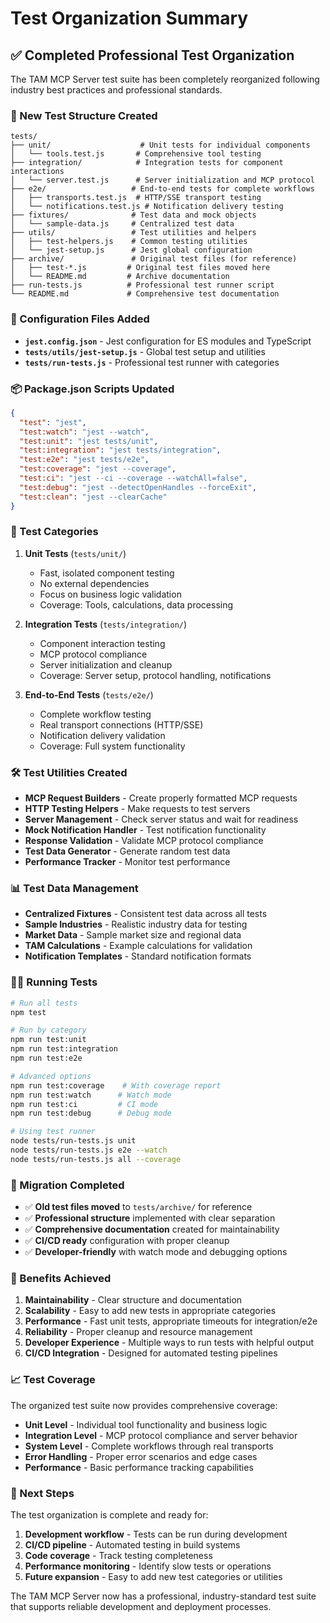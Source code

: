 # Test Organization Summary

## ✅ Completed Professional Test Organization

The TAM MCP Server test suite has been completely reorganized following industry best practices and professional standards.

### 📁 New Test Structure Created

```
tests/
├── unit/                    # Unit tests for individual components
│   └── tools.test.js       # Comprehensive tool testing
├── integration/            # Integration tests for component interactions
│   └── server.test.js      # Server initialization and MCP protocol
├── e2e/                   # End-to-end tests for complete workflows
│   ├── transports.test.js  # HTTP/SSE transport testing
│   └── notifications.test.js # Notification delivery testing
├── fixtures/              # Test data and mock objects
│   └── sample-data.js     # Centralized test data
├── utils/                 # Test utilities and helpers
│   ├── test-helpers.js    # Common testing utilities
│   └── jest-setup.js      # Jest global configuration
├── archive/               # Original test files (for reference)
│   ├── test-*.js         # Original test files moved here
│   └── README.md         # Archive documentation
├── run-tests.js          # Professional test runner script
└── README.md             # Comprehensive test documentation
```

### 🔧 Configuration Files Added

- **`jest.config.json`** - Jest configuration for ES modules and TypeScript
- **`tests/utils/jest-setup.js`** - Global test setup and utilities
- **`tests/run-tests.js`** - Professional test runner with categories

### 📦 Package.json Scripts Updated

```json
{
  "test": "jest",
  "test:watch": "jest --watch",
  "test:unit": "jest tests/unit",
  "test:integration": "jest tests/integration",
  "test:e2e": "jest tests/e2e",
  "test:coverage": "jest --coverage",
  "test:ci": "jest --ci --coverage --watchAll=false",
  "test:debug": "jest --detectOpenHandles --forceExit",
  "test:clean": "jest --clearCache"
}
```

### 🧪 Test Categories

1. **Unit Tests** (`tests/unit/`)
   - Fast, isolated component testing
   - No external dependencies
   - Focus on business logic validation
   - Coverage: Tools, calculations, data processing

2. **Integration Tests** (`tests/integration/`)
   - Component interaction testing
   - MCP protocol compliance
   - Server initialization and cleanup
   - Coverage: Server setup, protocol handling, notifications

3. **End-to-End Tests** (`tests/e2e/`)
   - Complete workflow testing
   - Real transport connections (HTTP/SSE)
   - Notification delivery validation
   - Coverage: Full system functionality

### 🛠 Test Utilities Created

- **MCP Request Builders** - Create properly formatted MCP requests
- **HTTP Testing Helpers** - Make requests to test servers
- **Server Management** - Check server status and wait for readiness
- **Mock Notification Handler** - Test notification functionality
- **Response Validation** - Validate MCP protocol compliance
- **Test Data Generator** - Generate random test data
- **Performance Tracker** - Monitor test performance

### 📊 Test Data Management

- **Centralized Fixtures** - Consistent test data across all tests
- **Sample Industries** - Realistic industry data for testing
- **Market Data** - Sample market size and regional data
- **TAM Calculations** - Example calculations for validation
- **Notification Templates** - Standard notification formats

### 🏃‍♂️ Running Tests

```bash
# Run all tests
npm test

# Run by category
npm run test:unit
npm run test:integration
npm run test:e2e

# Advanced options
npm run test:coverage    # With coverage report
npm run test:watch      # Watch mode
npm run test:ci         # CI mode
npm run test:debug      # Debug mode

# Using test runner
node tests/run-tests.js unit
node tests/run-tests.js e2e --watch
node tests/run-tests.js all --coverage
```

### 🔄 Migration Completed

- ✅ **Old test files moved** to `tests/archive/` for reference
- ✅ **Professional structure** implemented with clear separation
- ✅ **Comprehensive documentation** created for maintainability
- ✅ **CI/CD ready** configuration with proper cleanup
- ✅ **Developer-friendly** with watch mode and debugging options

### 🎯 Benefits Achieved

1. **Maintainability** - Clear structure and documentation
2. **Scalability** - Easy to add new tests in appropriate categories
3. **Performance** - Fast unit tests, appropriate timeouts for integration/e2e
4. **Reliability** - Proper cleanup and resource management
5. **Developer Experience** - Multiple ways to run tests with helpful output
6. **CI/CD Integration** - Designed for automated testing pipelines

### 📈 Test Coverage

The organized test suite now provides comprehensive coverage:

- **Unit Level** - Individual tool functionality and business logic
- **Integration Level** - MCP protocol compliance and server behavior
- **System Level** - Complete workflows through real transports
- **Error Handling** - Proper error scenarios and edge cases
- **Performance** - Basic performance tracking capabilities

### 🚀 Next Steps

The test organization is complete and ready for:
1. **Development workflow** - Tests can be run during development
2. **CI/CD pipeline** - Automated testing in build systems
3. **Code coverage** - Track testing completeness
4. **Performance monitoring** - Identify slow tests or operations
5. **Future expansion** - Easy to add new test categories or utilities

The TAM MCP Server now has a professional, industry-standard test suite that supports reliable development and deployment processes.
